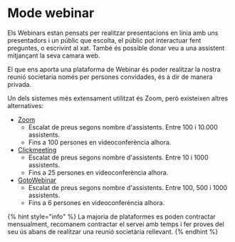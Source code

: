 # Mode webinar

Els Webinars estan pensats per realitzar presentacions en línia amb uns presentadors i un públic que escolta, el públic pot interactuar fent preguntes, o escrivint al xat. També és possible donar veu a una assistent mitjançant la seva camara web.

El que ens aporta una plataforma de Webinar és poder realitzar la nostra reunió societaria només per persones convidades, és a dir de manera privada.

Un dels sistemes més extensament utilitzat és Zoom, però existeixen altres alternatives:

* [Zoom](https://zoom.us/buy?plan=pro&from=webinar)
  * Escalat de preus segons nombre d'assistents. Entre 100 i 10.000 assistents.
  * Fins a 100 persones en videoconferència alhora.
* [Clickmeeting](https://clickmeeting.com/pricing)
  * Escalat de preus segons nombre d'assistents. Entre 10 i 1000 assistents.
  * Fins a 25 persones en videoconferència alhora.
* [GotoWebinar](https://www.gotomeeting.com/es-es/webinar/pricing)
  * Escalat de preus segons nombre d'assistents. Entre 100, 500 i 1000 assistents.
  * Fins a 6 persones en videoconferència alhora.

{% hint style="info" %}
La majoria de plataformes es poden contractar mensualment, recomanem contractar el servei amb temps i fer proves del seu ús abans de realitzar una reunió societària rellevant.
{% endhint %}

